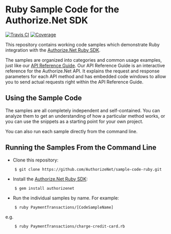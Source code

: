 # Ruby Sample Code for the Authorize.Net SDK
[![Travis CI       ][travis_badge]][travis]
[![Coverage        ][coverage_badge]][coverage]

This repository contains working code samples which demonstrate Ruby integration with the [Authorize.Net Ruby SDK](https://www.github.com/AuthorizeNet/sdk-ruby).

The samples are organized into categories and common usage examples, just like our [API Reference Guide](http://developer.authorize.net/api/reference). Our API Reference Guide is an interactive reference for the Authorize.Net API. It explains the request and response parameters for each API method and has embedded code windows to allow you to send actual requests right within the API Reference Guide.


## Using the Sample Code

The samples are all completely independent and self-contained. You can analyze them to get an understanding of how a particular method works, or you can use the snippets as a starting point for your own project.

You can also run each sample directly from the command line.

## Running the Samples From the Command Line
* Clone this repository:
```
    $ git clone https://github.com/AuthorizeNet/sample-code-ruby.git
```
* Install the [Authorize.Net Ruby SDK](https://www.github.com/AuthorizeNet/sdk-ruby):
```
    $ gem install authorizenet
```

* Run the individual samples by name. For example:  
```
    $ ruby PaymentTransactions/[CodeSampleName]
```
e.g.
```
    $ ruby PaymentTransactions/charge-credit-card.rb
```

[travis_badge]: https://travis-ci.org/AuthorizeNet/sample-code-ruby.svg?branch=master
[travis]: https://travis-ci.org/AuthorizeNet/sample-code-ruby
[coverage_badge]: https://scrutinizer-ci.com/g/AuthorizeNet/sample-code-ruby/badges/coverage.png?b=master
[coverage]: https://scrutinizer-ci.com/g/AuthorizeNet/sample-code-ruby/?branch=master
